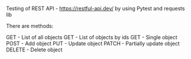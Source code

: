 Testing of REST API - https://restful-api.dev/ by using Pytest and requests lib

There are methods:

GET - List of all objects
GET - List of objects by ids
GET - Single object
POST - Add object
PUT - Update object
PATCH - Partially update object
DELETE - Delete object